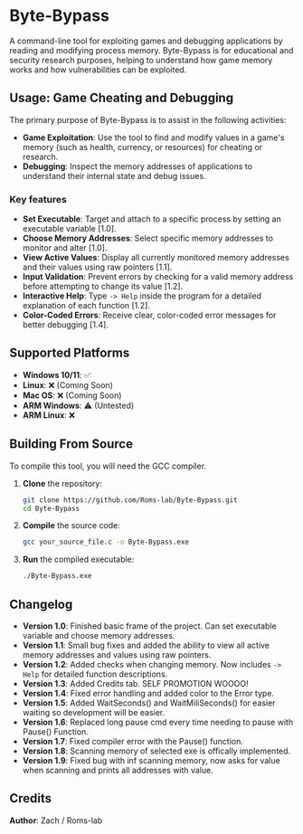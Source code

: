 # Byte-Bypass

A command-line tool for exploiting games and debugging applications by reading and modifying process memory.
Byte-Bypass is for educational and security research purposes, helping to understand how game memory works and how vulnerabilities can be exploited.

## Usage: Game Cheating and Debugging

The primary purpose of Byte-Bypass is to assist in the following activities:
*   **Game Exploitation**: Use the tool to find and modify values in a game's memory (such as health, currency, or resources) for cheating or research.
*   **Debugging**: Inspect the memory addresses of applications to understand their internal state and debug issues.

### Key features
*   **Set Executable**: Target and attach to a specific process by setting an executable variable [1.0].
*   **Choose Memory Addresses**: Select specific memory addresses to monitor and alter [1.0].
*   **View Active Values**: Display all currently monitored memory addresses and their values using raw pointers [1.1].
*   **Input Validation**: Prevent errors by checking for a valid memory address before attempting to change its value [1.2].
*   **Interactive Help**: Type `-> Help` inside the program for a detailed explanation of each function [1.2].
*   **Color-Coded Errors**: Receive clear, color-coded error messages for better debugging [1.4].

## Supported Platforms

*   **Windows 10/11**: ✅
*   **Linux**: ❌ (Coming Soon)
*   **Mac OS**: ❌ (Coming Soon)
*   **ARM Windows**: ⚠️ (Untested)
*   **ARM Linux**: ❌

## Building From Source

To compile this tool, you will need the GCC compiler.
1.  **Clone** the repository:
    ```bash
    git clone https://github.com/Roms-lab/Byte-Bypass.git
    cd Byte-Bypass
    ```
2.  **Compile** the source code:
    ```bash
    gcc your_source_file.c -o Byte-Bypass.exe
    ```
3.  **Run** the compiled executable:
    ```bash
    ./Byte-Bypass.exe
    ```

## Changelog

*   **Version 1.0**: Finished basic frame of the project. Can set executable variable and choose memory addresses.
*   **Version 1.1**: Small bug fixes and added the ability to view all active memory addresses and values using raw pointers.
*   **Version 1.2**: Added checks when changing memory. Now includes `-> Help` for detailed function descriptions.
*   **Version 1.3**: Added Credits tab. SELF PROMOTION WOOOO!
*   **Version 1.4**: Fixed error handling and added color to the Error type.
*   **Version 1.5**: Added WaitSeconds() and WaitMiliSeconds() for easier waiting so development will be easier.
*   **Version 1.6**: Replaced long pause cmd every time needing to pause with Pause() Function.
*   **Version 1.7**: Fixed compiler error with the Pause() function.
*   **Version 1.8**: Scanning memory of selected exe is offically implemented.
*   **Version 1.9**: Fixed bug with inf scanning memory, now asks for value when scanning and prints all addresses with value.

## Credits

**Author**: Zach / Roms-lab
